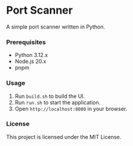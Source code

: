 # Port Scanner

A simple port scanner written in Python.

### Prerequisites

- Python 3.12.x
- Node.js 20.x
- pnpm

### Usage

1. Run `build.sh` to build the UI.
2. Run `run.sh` to start the application.
3. Open `http://localhost:8080` in your browser.

### License

This project is licensed under the MIT License.
